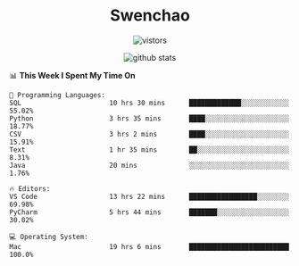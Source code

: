 <h1 align="center">Swenchao</h3>

<p align="center">
  <img src="https://visitor-badge.glitch.me/badge?page_id=Swenchao" alt="vistors" />
</p>

<p align="center">
  <img src="https://github-readme-stats.vercel.app/api?username=Swenchao&count_private=true&show_icons=true&theme=vue-dark&hide_title=true" alt="github stats" />
</p>

<!--START_SECTION:waka-->
📊 **This Week I Spent My Time On** 

```text
💬 Programming Languages: 
SQL                      10 hrs 30 mins      █████████████░░░░░░░░░░░░   55.02% 
Python                   3 hrs 35 mins       ████░░░░░░░░░░░░░░░░░░░░░   18.77% 
CSV                      3 hrs 2 mins        ████░░░░░░░░░░░░░░░░░░░░░   15.91% 
Text                     1 hr 35 mins        ██░░░░░░░░░░░░░░░░░░░░░░░   8.31% 
Java                     20 mins             ░░░░░░░░░░░░░░░░░░░░░░░░░   1.76%

🔥 Editors: 
VS Code                  13 hrs 22 mins      █████████████████░░░░░░░░   69.98% 
PyCharm                  5 hrs 44 mins       ███████░░░░░░░░░░░░░░░░░░   30.02%

💻 Operating System: 
Mac                      19 hrs 6 mins       █████████████████████████   100.0%

```


<!--END_SECTION:waka-->
